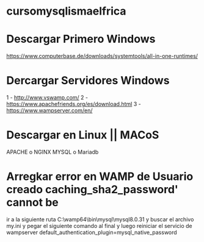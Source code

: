 # cursomysqlismaelfrica

# Descargar Primero Windows

https://www.computerbase.de/downloads/systemtools/all-in-one-runtimes/

# Dercargar Servidores Windows

1 - http://www.vswamp.com/
2 - https://www.apachefriends.org/es/download.html
3 - https://www.wampserver.com/en/

# Descargar en Linux || MACoS

APACHE o NGINX
MYSQL o Mariadb


# Arregkar error en WAMP de Usuario creado caching_sha2_password' cannot be

ir a la siguiente ruta 
C:\wamp64\bin\mysql\mysql8.0.31
y buscar el archivo my.ini
y pegar el siguiente comando al final y luego reiniciar el servicio de wampserver
default_authentication_plugin=mysql_native_password

